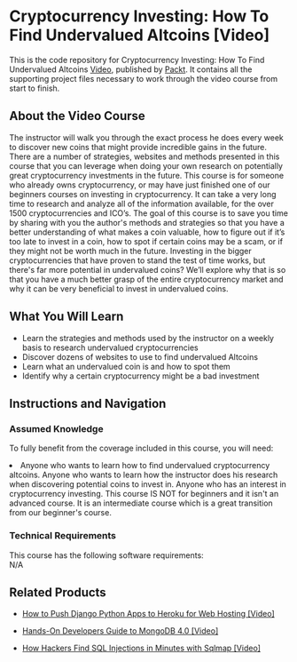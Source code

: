 


# Cryptocurrency Investing: How To Find Undervalued Altcoins [Video]
This is the code repository for Cryptocurrency Investing: How To Find Undervalued Altcoins [Video](https://www.packtpub.com/big-data-and-business-intelligence/cryptocurrency-investing-how-find-undervalued-altcoins-video), published by [Packt](https://www.packtpub.com/?utm_source=github). It contains all the supporting project files necessary to work through the video course from start to finish.
## About the Video Course
The instructor will walk you through the exact process he does every week to discover new coins that might provide incredible gains in the future. There are a number of strategies, websites and methods presented in this course that you can leverage when doing your own research on potentially great cryptocurrency investments in the future. This course is for someone who already owns cryptocurrency, or may have just finished one of our beginners courses on investing in cryptocurrency. It can take a very long time to research and analyze all of the information available, for the over 1500 cryptocurrencies and ICO’s. The goal of this course is to save you time by sharing with you the author's methods and strategies so that you have a better understanding of what makes a coin valuable, how to figure out if it’s too late to invest in a coin, how to spot if certain coins may be a scam, or if they might not be worth much in the future. Investing in the bigger cryptocurrencies that have proven to stand the test of time works, but there's far more potential in undervalued coins? We’ll explore why that is so that you have a much better grasp of the entire cryptocurrency market and why it can be very beneficial to invest in undervalued coins.

<H2>What You Will Learn</H2>
<DIV class=book-info-will-learn-text>
<UL>
<LI>Learn the strategies and methods used by the instructor on a weekly basis to research undervalued cryptocurrencies</LI>
<LI>Discover dozens of websites to use to find undervalued Altcoins</LI>
<LI>Learn what an undervalued coin is and how to spot them</LI>
<LI>Identify why a certain cryptocurrency might be a bad investment</LI>
</UL></DIV>

## Instructions and Navigation
### Assumed Knowledge
To fully benefit from the coverage included in this course, you will need:<br/>
<DIV class=book-info-will-learn-text>
<li>Anyone who wants to learn how to find undervalued cryptocurrency altcoins. Anyone who wants to learn how the instructor does his research when discovering potential coins to invest in. Anyone who has an interest in cryptocurrency investing. This course IS NOT for beginners and it isn't an advanced course. It is an intermediate course which is a great transition from our beginner's course.	</li>
<DIV>

### Technical Requirements
This course has the following software requirements:<br/>
N/A

## Related Products
* [How to Push Django Python Apps to Heroku for Web Hosting [Video]
](https://www.packtpub.com/application-development/how-push-django-python-apps-heroku-web-hosting-video)

* [Hands-On Developers Guide to MongoDB 4.0 [Video]
]( https://www.packtpub.com/virtualization-and-cloud/hands-developers-guide-mongodb-40-video)

* [How Hackers Find SQL Injections in Minutes with Sqlmap [Video]
]( https://www.packtpub.com/application-development/how-hackers-find-sql-injections-minutes-sqlmap-video)

